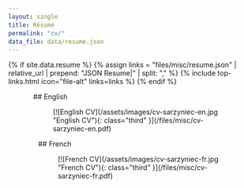 ```yaml
---
layout: single
title: Résumé
permalink: "cv/"
data_file: data/resume.json
---
```

{% if site.data.resume %}
{% assign links = "files/misc/resume.json" | relative_url | prepend: "JSON Resume|" | split: "," %}
{% include top-links.html icon="file-alt" links=links %}
{% endif %}

<div markdown="1" style="float: left; margin-left: 10%;">
## English
<figure markdown="1">
[![English CV](/assets/images/cv-sarzyniec-en.jpg "English CV"){: class="third" }](/files/misc/cv-sarzyniec-en.pdf)
</figure>
</div>

<div markdown="1" style="float: left; margin-left: 12%;">
## French
<figure markdown="1">
[![French CV](/assets/images/cv-sarzyniec-fr.jpg "French CV"){: class="third" }](/files/misc/cv-sarzyniec-fr.pdf)
</figure>
</div>

<div style="clear: both;" />
